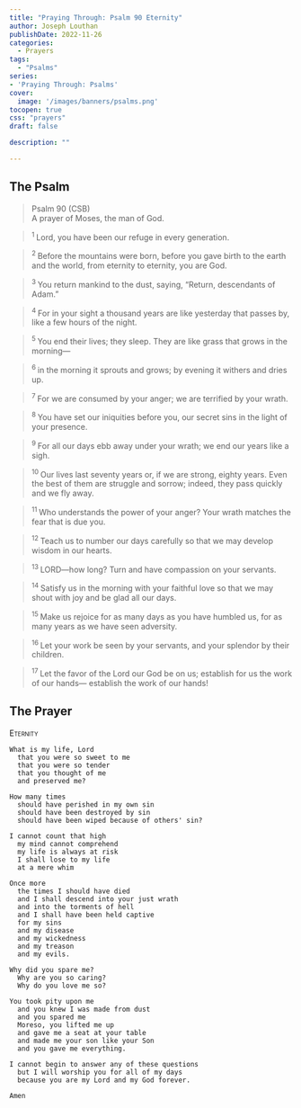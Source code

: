 ```yaml
---
title: "Praying Through: Psalm 90 Eternity"
author: Joseph Louthan
publishDate: 2022-11-26
categories:
  - Prayers
tags:
  - "Psalms"
series:
- 'Praying Through: Psalms'
cover:
  image: '/images/banners/psalms.png'
tocopen: true
css: "prayers"
draft: false

description: ""

---
```

## The Psalm

>Psalm 90 (CSB)  
> A prayer of Moses, the man of God. 

><sup> 1  </sup>Lord, you have been our refuge in every generation. 

><sup> 2  </sup>Before the mountains were born, before you gave birth to the earth and the world, from eternity to eternity, you are God. 

><sup> 3  </sup>You return mankind to the dust, saying, “Return, descendants of Adam.” 

><sup> 4  </sup>For in your sight a thousand years are like yesterday that passes by, like a few hours of the night. 

><sup> 5  </sup>You end their lives; they sleep. They are like grass that grows in the morning— 

><sup> 6  </sup>in the morning it sprouts and grows; by evening it withers and dries up. 

><sup> 7  </sup>For we are consumed by your anger; we are terrified by your wrath. 

><sup> 8  </sup>You have set our iniquities before you, our secret sins in the light of your presence. 

><sup> 9  </sup>For all our days ebb away under your wrath; we end our years like a sigh. 

><sup> 10  </sup>Our lives last seventy years or, if we are strong, eighty years. Even the best of them are struggle and sorrow; indeed, they pass quickly and we fly away. 

><sup> 11  </sup>Who understands the power of your anger? Your wrath matches the fear that is due you. 

><sup> 12  </sup>Teach us to number our days carefully so that we may develop wisdom in our hearts. 

><sup> 13  </sup>LORD—how long? Turn and have compassion on your servants. 

><sup> 14  </sup>Satisfy us in the morning with your faithful love so that we may shout with joy and be glad all our days. 

><sup> 15  </sup>Make us rejoice for as many days as you have humbled us, for as many years as we have seen adversity. 

><sup> 16  </sup>Let your work be seen by your servants, and your splendor by their children. 

><sup> 17  </sup>Let the favor of the Lord our God be on us; establish for us the work of our hands— establish the work of our hands!

## The Prayer

<div style="font-variant: small-caps;">
Eternity
</div>

```text
What is my life, Lord
  that you were so sweet to me
  that you were so tender
  that you thought of me
  and preserved me?

How many times
  should have perished in my own sin
  should have been destroyed by sin
  should have been wiped because of others' sin?

I cannot count that high
  my mind cannot comprehend
  my life is always at risk
  I shall lose to my life
  at a mere whim

Once more
  the times I should have died
  and I shall descend into your just wrath
  and into the torments of hell
  and I shall have been held captive
  for my sins 
  and my disease
  and my wickedness
  and my treason
  and my evils.

Why did you spare me?
  Why are you so caring?
  Why do you love me so?

You took pity upon me
  and you knew I was made from dust
  and you spared me
  Moreso, you lifted me up
  and gave me a seat at your table
  and made me your son like your Son
  and you gave me everything.

I cannot begin to answer any of these questions
  but I will worship you for all of my days
  because you are my Lord and my God forever.

Amen
```
